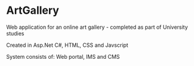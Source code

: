 # ArtGallery
Web application for an online art gallery - completed as part of University studies

Created in Asp.Net C#, HTML, CSS and Javscript

System consists of: Web portal, IMS and CMS
